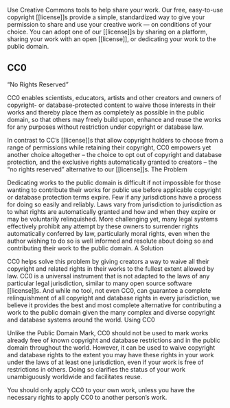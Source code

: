 Use Creative Commons tools to help share your work. Our free, easy-to-use copyright [[license]]s provide a simple, standardized way to give your permission to share and use your creative work — on conditions of your choice. You can adopt one of our [[license]]s by sharing on a platform, sharing your work with an open [[license]], or dedicating your work to the public domain.
## CC0

“No Rights Reserved”

CC0 enables scientists, educators, artists and other creators and owners of copyright- or database-protected content to waive those interests in their works and thereby place them as completely as possible in the public domain, so that others may freely build upon, enhance and reuse the works for any purposes without restriction under copyright or database law.

In contrast to CC’s [[license]]s that allow copyright holders to choose from a range of permissions while retaining their copyright, CC0 empowers yet another choice altogether – the choice to opt out of copyright and database protection, and the exclusive rights automatically granted to creators – the “no rights reserved” alternative to our [[license]]s.
The Problem

Dedicating works to the public domain is difficult if not impossible for those wanting to contribute their works for public use before applicable copyright or database protection terms expire. Few if any jurisdictions have a process for doing so easily and reliably. Laws vary from jurisdiction to jurisdiction as to what rights are automatically granted and how and when they expire or may be voluntarily relinquished. More challenging yet, many legal systems effectively prohibit any attempt by these owners to surrender rights automatically conferred by law, particularly moral rights, even when the author wishing to do so is well informed and resolute about doing so and contributing their work to the public domain.
A Solution

CC0 helps solve this problem by giving creators a way to waive all their copyright and related rights in their works to the fullest extent allowed by law. CC0 is a universal instrument that is not adapted to the laws of any particular legal jurisdiction, similar to many open source software [[license]]s. And while no tool, not even CC0, can guarantee a complete relinquishment of all copyright and database rights in every jurisdiction, we believe it provides the best and most complete alternative for contributing a work to the public domain given the many complex and diverse copyright and database systems around the world.
Using CC0

Unlike the Public Domain Mark, CC0 should not be used to mark works already free of known copyright and database restrictions and in the public domain throughout the world. However, it can be used to waive copyright and database rights to the extent you may have these rights in your work under the laws of at least one jurisdiction, even if your work is free of restrictions in others. Doing so clarifies the status of your work unambiguously worldwide and facilitates reuse.

You should only apply CC0 to your own work, unless you have the necessary rights to apply CC0 to another person’s work.
